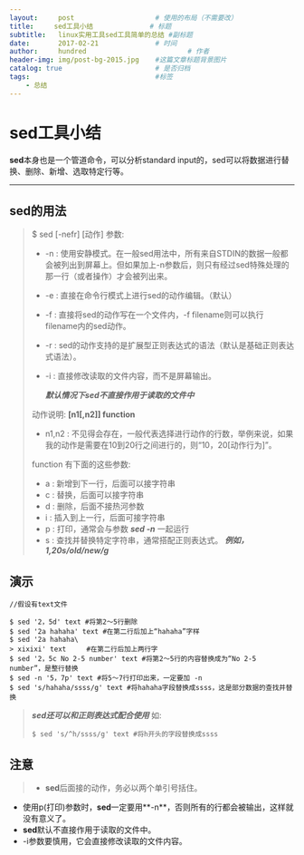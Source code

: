 ```yaml
---
layout:     post   				    # 使用的布局（不需要改）
title:     sed工具小结				# 标题 
subtitle:   linux实用工具sed工具简单的总结 #副标题
date:       2017-02-21 				# 时间
author:     hundred 						# 作者
header-img: img/post-bg-2015.jpg 	#这篇文章标题背景图片
catalog: true 						# 是否归档
tags:								#标签
    - 总结
---
```

# sed工具小结

**sed**本身也是一个管道命令，可以分析standard input的，sed可以将数据进行替换、删除、新增、选取特定行等。
 
-------------------

## sed的用法

> $ sed [-nefr] [动作]
> 参数:
> + -n : 使用安静模式。在一般sed用法中，所有来自STDIN的数据一般都会被列出到屏幕上。但如果加上-n参数后，则只有经过sed特殊处理的那一行（或者操作）才会被列出来。
> + -e : 直接在命令行模式上进行sed的动作编辑。（默认）
> + -f : 直接将sed的动作写在一个文件内，-f filename则可以执行filename内的sed动作。
> + -r : sed的动作支持的是扩展型正则表达式的语法（默认是基础正则表达式语法）。
> + -i : 直接修改读取的文件内容，而不是屏幕输出。
> 
>   ***默认情况下sed不直接作用于读取的文件中***
>   
> 动作说明: **[n1[,n2]] function**
> * n1,n2 : 不见得会存在，一般代表选择进行动作的行数，举例来说，如果我的动作是需要在10到20行之间进行的，则“10，20[动作行为]”。
> 
> function 有下面的这些参数:
> + a : 新增到下一行，后面可以接字符串
> + c : 替换，后面可以接字符串
> + d : 删除，后面不接热河参数
> + i : 插入到上一行，后面可接字符串
> + p : 打印，通常会与参数 ***sed -n*** 一起运行
> + s : 查找并替换特定字符串，通常搭配正则表达式。
> ***例如，1,20s/old/new/g***



## 演示
``` 
//假设有text文件

$ sed '2，5d' text #将第2～5行删除
$ sed '2a hahaha' text #在第二行后加上“hahaha”字样
$ sed '2a hahaha\
> xixixi' text     #在第二行后加上两行字
$ sed '2，5c No 2-5 number' text #将第2～5行的内容替换成为“No 2-5 number”，是整行替换
$ sed -n '5，7p' text #将5～7行打印出来，一定要加 -n
$ sed 's/hahaha/ssss/g' text #将hahaha字段替换成ssss，这是部分数据的查找并替换
```

>***sed还可以和正则表达式配合使用***
>如:
> ```
> $ sed 's/^h/ssss/g' text #将h开头的字段替换成ssss
> ```

## 注意
>* **sed**后面接的动作，务必以两个单引号括住。
* 使用p(打印)参数时，**sed**一定要用**-n**，否则所有的行都会被输出，这样就没有意义了。
* **sed**默认不直接作用于读取的文件中。
* -i参数要慎用，它会直接修改读取的文件内容。
